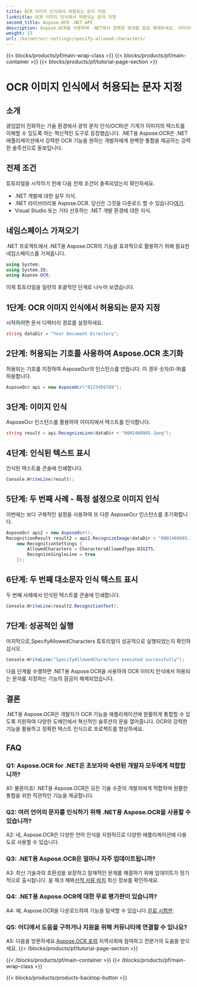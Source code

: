 ```yaml
---
title: OCR 이미지 인식에서 허용되는 문자 지정
linktitle: OCR 이미지 인식에서 허용되는 문자 지정
second_title: Aspose.OCR .NET API
description: Aspose.OCR을 사용하여 .NET에서 정확한 OCR을 잠금 해제하세요. 이미지에서 텍스트를 쉽게 인식할 수 있습니다. 혁신적인 개발 경험을 위해 지금 다운로드하세요.
weight: 13
url: /ko/net/ocr-settings/specify-allowed-characters/
---
```


{{< blocks/products/pf/main-wrap-class >}}
{{< blocks/products/pf/main-container >}}
{{< blocks/products/pf/tutorial-page-section >}}

# OCR 이미지 인식에서 허용되는 문자 지정

## 소개

끊임없이 진화하는 기술 환경에서 광학 문자 인식(OCR)은 기계가 이미지의 텍스트를 이해할 수 있도록 하는 혁신적인 도구로 등장했습니다. .NET용 Aspose.OCR은 .NET 애플리케이션에서 강력한 OCR 기능을 원하는 개발자에게 완벽한 통합을 제공하는 강력한 솔루션으로 돋보입니다.

## 전제 조건

튜토리얼을 시작하기 전에 다음 전제 조건이 충족되었는지 확인하세요.

- .NET 개발에 대한 실무 지식.
-  .NET 라이브러리용 Aspose.OCR. 당신은 그것을 다운로드 할 수 있습니다[여기](https://releases.aspose.com/ocr/net/).
- Visual Studio 또는 기타 선호하는 .NET 개발 환경에 대한 지식.

## 네임스페이스 가져오기

.NET 프로젝트에서 .NET용 Aspose.OCR의 기능을 효과적으로 활용하기 위해 필요한 네임스페이스를 가져옵니다.

```csharp
using System;
using System.IO;
using Aspose.OCR;
```

이제 튜토리얼을 일련의 포괄적인 단계로 나누어 보겠습니다.

## 1단계: OCR 이미지 인식에서 허용되는 문자 지정

시작하려면 문서 디렉터리 경로를 설정하세요.

```csharp
string dataDir = "Your Document Directory";
```

## 2단계: 허용되는 기호를 사용하여 Aspose.OCR 초기화

허용되는 기호를 지정하여 AsposeOcr의 인스턴스를 만듭니다. 이 경우 숫자(0-9)를 허용합니다.

```csharp
AsposeOcr api = new AsposeOcr("0123456789");
```

## 3단계: 이미지 인식

AsposeOcr 인스턴스를 활용하여 이미지에서 텍스트를 인식합니다.

```csharp
string result = api.RecognizeLine(dataDir + "0001460985.Jpeg");
```

## 4단계: 인식된 텍스트 표시

인식된 텍스트를 콘솔에 인쇄합니다.

```csharp
Console.WriteLine(result);
```

## 5단계: 두 번째 사례 - 특정 설정으로 이미지 인식

이번에는 보다 구체적인 설정을 사용하여 또 다른 AsposeOcr 인스턴스를 초기화합니다.

```csharp
AsposeOcr api2 = new AsposeOcr();
RecognitionResult result2 = api2.RecognizeImage(dataDir + "0001460985.Jpeg", 
    new RecognitionSettings { 
        AllowedCharacters = CharactersAllowedType.DIGITS,
        RecognizeSingleLine = true
    });
```

## 6단계: 두 번째 대소문자 인식 텍스트 표시

두 번째 사례에서 인식된 텍스트를 콘솔에 인쇄합니다.

```csharp
Console.WriteLine(result2.RecognitionText);
```

## 7단계: 성공적인 실행

마지막으로,SpecifyAllowedCharacters 튜토리얼이 성공적으로 실행되었는지 확인하십시오.

```csharp
Console.WriteLine("SpecifyAllowedCharacters executed successfully");
```

다음 단계를 수행하면 .NET용 Aspose.OCR을 사용하여 OCR 이미지 인식에서 허용되는 문자를 지정하는 기능의 잠금이 해제되었습니다.

## 결론

.NET용 Aspose.OCR은 개발자가 OCR 기능을 애플리케이션에 원활하게 통합할 수 있도록 지원하여 다양한 도메인에서 혁신적인 솔루션의 문을 열어줍니다. OCR의 강력한 기능을 활용하고 정확한 텍스트 인식으로 프로젝트를 향상하세요.

## FAQ

### Q1: Aspose.OCR for .NET은 초보자와 숙련된 개발자 모두에게 적합합니까?

A1: 물론이죠! .NET용 Aspose.OCR은 모든 기술 수준의 개발자에게 적합하며 원활한 통합을 위한 직관적인 기능을 제공합니다.

### Q2: 여러 언어의 문자를 인식하기 위해 .NET용 Aspose.OCR을 사용할 수 있습니까?

A2: 네, Aspose.OCR은 다양한 언어 인식을 지원하므로 다양한 애플리케이션에 다용도로 사용할 수 있습니다.

### Q3: .NET용 Aspose.OCR은 얼마나 자주 업데이트됩니까?

 A3: 최신 기술과의 호환성을 보장하고 잠재적인 문제를 해결하기 위해 업데이트가 정기적으로 출시됩니다. 을 체크 해봐[선적 서류 비치](https://reference.aspose.com/ocr/net/) 최신 정보를 확인하세요.

### Q4: .NET용 Aspose.OCR에 대한 무료 평가판이 있습니까?

 A4: 예, Aspose.OCR을 다운로드하여 기능을 탐색할 수 있습니다.[무료 시험판](https://releases.aspose.com/).

### Q5: 어디에서 도움을 구하거나 지원을 위해 커뮤니티에 연결할 수 있나요?

 A5: 다음을 방문하세요.[Aspose.OCR 포럼](https://forum.aspose.com/c/ocr/16) 지역사회에 참여하고 전문가의 도움을 받으세요.
{{< /blocks/products/pf/tutorial-page-section >}}

{{< /blocks/products/pf/main-container >}}
{{< /blocks/products/pf/main-wrap-class >}}

{{< blocks/products/products-backtop-button >}}
